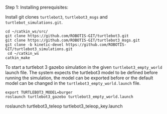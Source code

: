 Step 1: Installing prerequisites:

Install git clones `turtlebot3`, `turtlebot3_msgs` and `turtlebot_simulations.git`.
```
cd ~/catkin_ws/src/
git clone https://github.com/ROBOTIS-GIT/turtlebot3.git
git clone https://github.com/ROBOTIS-GIT/turtlebot3_msgs.git
git clone -b kinetic-devel https://github.com/ROBOTIS-GIT/turtlebot3_simulations.git
 cd ~/catkin_ws
catkin_make
```

To start a turtlebot 3 gazebo simulation in the given `turtlebot3_empty_world` launch file. The system expects the turtlebot3 model to be defined before running the simulation, the model can be exported before or the default model can be changed in the `turtlebot3_empty_world.launch` file.
```
export TURTLEBOT3_MODEL=burger
roslaunch turtlebot3_gazebo turtlebot3_empty_world.launch
```

roslaunch turtlebot3_teleop turtlebot3_teleop_key.launch
